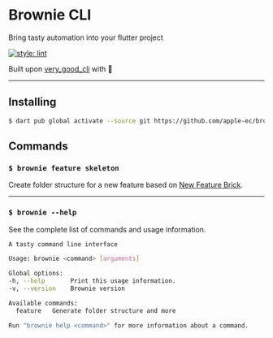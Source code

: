 # Brownie CLI
Bring tasty automation into your flutter project

[![style: lint](https://img.shields.io/badge/style-lint-4BC0F5.svg)](https://pub.dev/packages/lint)

Built upon [very_good_cli](https://github.com/VeryGoodOpenSource/very_good_cli) with 🖤

---

## Installing

```sh
$ dart pub global activate --source git https://github.com/apple-ec/brownie_cli.git
```

## Commands

### `$ brownie feature skeleton`

Create folder structure for a new feature based on [New Feature Brick](https://github.com/apple-ec/flutter-bricks.git).

---

### `$ brownie --help`

See the complete list of commands and usage information.

```sh
A tasty command line interface

Usage: brownie <command> [arguments]

Global options:
-h, --help       Print this usage information.
-v, --version    Brownie version

Available commands:
  feature   Generate folder structure and more

Run "brownie help <command>" for more information about a command.
```
